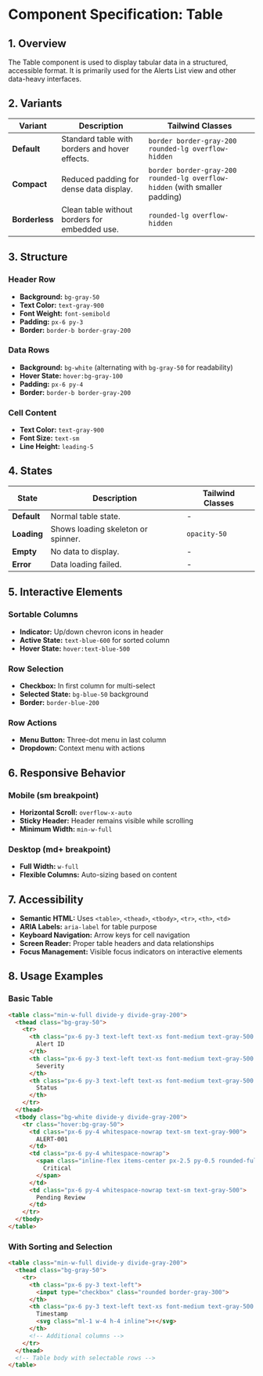 # Component Specification: Table

## 1. Overview

The Table component is used to display tabular data in a structured, accessible format. It is primarily used for the Alerts List view and other data-heavy interfaces.

## 2. Variants

| Variant | Description | Tailwind Classes |
|---|---|---|
| **Default** | Standard table with borders and hover effects. | `border border-gray-200 rounded-lg overflow-hidden` |
| **Compact** | Reduced padding for dense data display. | `border border-gray-200 rounded-lg overflow-hidden` (with smaller padding) |
| **Borderless** | Clean table without borders for embedded use. | `rounded-lg overflow-hidden` |

## 3. Structure

### Header Row
- **Background:** `bg-gray-50`
- **Text Color:** `text-gray-900`
- **Font Weight:** `font-semibold`
- **Padding:** `px-6 py-3`
- **Border:** `border-b border-gray-200`

### Data Rows
- **Background:** `bg-white` (alternating with `bg-gray-50` for readability)
- **Hover State:** `hover:bg-gray-100`
- **Padding:** `px-6 py-4`
- **Border:** `border-b border-gray-200`

### Cell Content
- **Text Color:** `text-gray-900`
- **Font Size:** `text-sm`
- **Line Height:** `leading-5`

## 4. States

| State | Description | Tailwind Classes |
|---|---|---|
| **Default** | Normal table state. | - |
| **Loading** | Shows loading skeleton or spinner. | `opacity-50` |
| **Empty** | No data to display. | - |
| **Error** | Data loading failed. | - |

## 5. Interactive Elements

### Sortable Columns
- **Indicator:** Up/down chevron icons in header
- **Active State:** `text-blue-600` for sorted column
- **Hover State:** `hover:text-blue-500`

### Row Selection
- **Checkbox:** In first column for multi-select
- **Selected State:** `bg-blue-50` background
- **Border:** `border-blue-200`

### Row Actions
- **Menu Button:** Three-dot menu in last column
- **Dropdown:** Context menu with actions

## 6. Responsive Behavior

### Mobile (sm breakpoint)
- **Horizontal Scroll:** `overflow-x-auto`
- **Sticky Header:** Header remains visible while scrolling
- **Minimum Width:** `min-w-full`

### Desktop (md+ breakpoint)
- **Full Width:** `w-full`
- **Flexible Columns:** Auto-sizing based on content

## 7. Accessibility

- **Semantic HTML:** Uses `<table>`, `<thead>`, `<tbody>`, `<tr>`, `<th>`, `<td>`
- **ARIA Labels:** `aria-label` for table purpose
- **Keyboard Navigation:** Arrow keys for cell navigation
- **Screen Reader:** Proper table headers and data relationships
- **Focus Management:** Visible focus indicators on interactive elements

## 8. Usage Examples

### Basic Table
```html
<table class="min-w-full divide-y divide-gray-200">
  <thead class="bg-gray-50">
    <tr>
      <th class="px-6 py-3 text-left text-xs font-medium text-gray-500 uppercase tracking-wider">
        Alert ID
      </th>
      <th class="px-6 py-3 text-left text-xs font-medium text-gray-500 uppercase tracking-wider">
        Severity
      </th>
      <th class="px-6 py-3 text-left text-xs font-medium text-gray-500 uppercase tracking-wider">
        Status
      </th>
    </tr>
  </thead>
  <tbody class="bg-white divide-y divide-gray-200">
    <tr class="hover:bg-gray-50">
      <td class="px-6 py-4 whitespace-nowrap text-sm text-gray-900">
        ALERT-001
      </td>
      <td class="px-6 py-4 whitespace-nowrap">
        <span class="inline-flex items-center px-2.5 py-0.5 rounded-full text-xs font-medium bg-red-100 text-red-800">
          Critical
        </span>
      </td>
      <td class="px-6 py-4 whitespace-nowrap text-sm text-gray-500">
        Pending Review
      </td>
    </tr>
  </tbody>
</table>
```

### With Sorting and Selection
```html
<table class="min-w-full divide-y divide-gray-200">
  <thead class="bg-gray-50">
    <tr>
      <th class="px-6 py-3 text-left">
        <input type="checkbox" class="rounded border-gray-300">
      </th>
      <th class="px-6 py-3 text-left text-xs font-medium text-gray-500 uppercase tracking-wider cursor-pointer hover:text-blue-600">
        Timestamp
        <svg class="ml-1 w-4 h-4 inline">↑</svg>
      </th>
      <!-- Additional columns -->
    </tr>
  </thead>
  <!-- Table body with selectable rows -->
</table>
